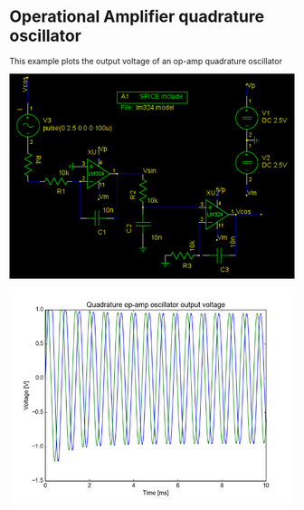 Operational Amplifier quadrature oscillator
===========================================

This example plots the output voltage of an op-amp quadrature oscillator

![](schematic.png)

![](quad.png)
